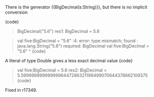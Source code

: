 There is the generator {{BigDecimal(s:String)}}, but there is no
implicit conversion

{code}
> BigDecimal("5.6")
res1: BigDecimal = 5.6

> val five:BigDecimal = "5.6"
<console>:4: error: type mismatch;
 found   : java.lang.String("5.6")
 required: BigDecimal
       val five:BigDecimal = "5.6"
                             ^
{code}

A literal of type Double gives a less exact decimal value
{code}
> val five:BigDecimal = 5.6
res2: BigDecimal = 5.5999999999999996447286321199499070644378662109375
{code}

Fixed in r17349.
